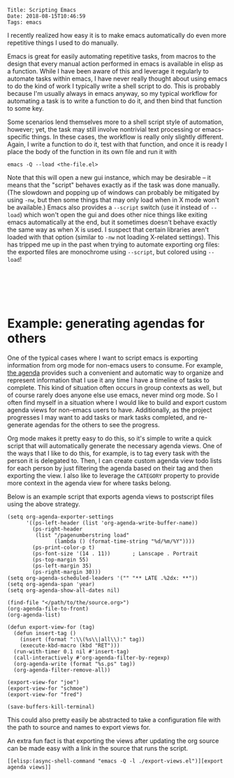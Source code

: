     Title: Scripting Emacs
    Date: 2018-08-15T10:46:59
    Tags: emacs

I recently realized how easy it is to make emacs automatically do even more repetitive things I used to do manually.

<!-- more -->

Emacs is great for easily automating repetitive tasks, from macros to the design that every manual action performed in emacs is available in elisp as a function.
While I have been aware of this and leverage it regularly to automate tasks within emacs, I have never really thought about using emacs to do the kind of work I typically write a shell script to do.
This is probably because I'm usually always in emacs anyway, so my typical workflow for automating a task is to write a function to do it, and then bind that function to some key.

Some scenarios lend themselves more to a shell script style of automation, however; yet, the task may still involve nontrivial text processing or emacs-specific things.
In these cases, the workflow is really only slightly different.
Again, I write a function to do it, test with that function, and once it is ready I place the body of the function in its own file and run it with

    emacs -Q --load <the-file.el>

Note that this will open a new gui instance, which may be desirable &#x2013; it means that the "script" behaves exactly as if the task was done manually.
(The slowdown and popping up of windows can probably be mitigated by using `-nw`, but then some things that may only load when in X mode won't be available.)
Emacs also provides a `--script` switch (use it instead of `--load`) which won't open the gui and does other nice things like exiting emacs automatically at the end, but it sometimes doesn't behave exactly the same way as when X is used.
I suspect that certain libraries aren't loaded with that option (similar to `-nw` not loading X-related settings).
This has tripped me up in the past when trying to automate exporting org files: the exported files are monochrome using `--script`, but colored using `--load`!

<br></br><br></br>

# Example: generating agendas for others

One of the typical cases where I want to script emacs is exporting information from org mode for non-emacs users to consume.
For example, [the agenda](https://orgmode.org/manual/Weekly_002fdaily-agenda.html) provides such a convenient and automatic way to organize and represent information that I use it any time I have a timeline of tasks to complete.
This kind of situation often occurs in group contexts as well, but of course rarely does anyone else use emacs, never mind org mode.
So I often find myself in a situation where I would like to build and export custom agenda views for non-emacs users to have.
Additionally, as the project progresses I may want to add tasks or mark tasks completed, and re-generate agendas for the others to see the progress.

Org mode makes it pretty easy to do this, so it's simple to write a quick script that will automatically generate the necessary agenda views.
One of the ways that I like to do this, for example, is to tag every task with the person it is delegated to.
Then, I can create custom agenda view todo lists for each person by just filtering the agenda based on their tag and then exporting the view.
I also like to leverage the `CATEGORY` property to provide more context in the agenda view for where tasks belong.

Below is an example script that exports agenda views to postscript files using the above strategy.

    (setq org-agenda-exporter-settings
          '((ps-left-header (list 'org-agenda-write-buffer-name))
            (ps-right-header
             (list "/pagenumberstring load"
                   (lambda () (format-time-string "%d/%m/%Y"))))
            (ps-print-color-p t)
            (ps-font-size '(14 . 11))       ; Lanscape . Portrait
            (ps-top-margin 55)
            (ps-left-margin 35)
            (ps-right-margin 30)))
    (setq org-agenda-scheduled-leaders '("" "** LATE .%2dx: **"))
    (setq org-agenda-span 'year)
    (setq org-agenda-show-all-dates nil)
    
    (find-file "</path/to/the/source.org>")
    (org-agenda-file-to-front)
    (org-agenda-list)
    
    (defun export-view-for (tag)
      (defun insert-tag ()
        (insert (format ":\\(%s\\|all\\):" tag))
        (execute-kbd-macro (kbd "RET")))
      (run-with-timer 0.1 nil #'insert-tag)
      (call-interactively #'org-agenda-filter-by-regexp)
      (org-agenda-write (format "%s.ps" tag))
      (org-agenda-filter-remove-all))
    
    (export-view-for "joe")
    (export-view-for "schmoe")
    (export-view-for "fred")
    
    (save-buffers-kill-terminal)

This could also pretty easily be abstracted to take a configuration file with the path to source and names to export views for.

An extra fun fact is that exporting the views after updating the org source can be made easy with a link in the source that runs the script.

    [[elisp:(async-shell-command "emacs -Q -l ./export-views.el")][export agenda views]]
